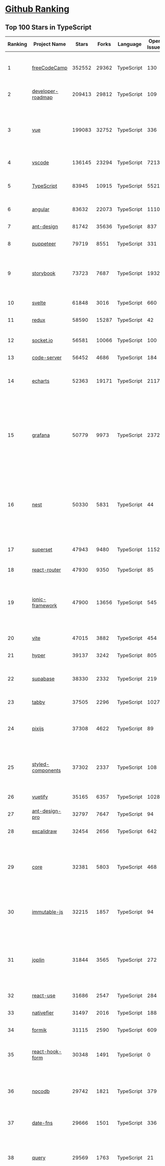[Github Ranking](../README.md)
==========

## Top 100 Stars in TypeScript

| Ranking | Project Name | Stars | Forks | Language | Open Issues | Description | Last Commit |
| ------- | ------------ | ----- | ----- | -------- | ----------- | ----------- | ----------- |
| 1 | [freeCodeCamp](https://github.com/freeCodeCamp/freeCodeCamp) | 352552 | 29362 | TypeScript | 130 | freeCodeCamp.org's open-source codebase and curriculum. Learn to code for free. | 2022-09-04T11:31:43Z |
| 2 | [developer-roadmap](https://github.com/kamranahmedse/developer-roadmap) | 209413 | 29812 | TypeScript | 109 | Roadmap to becoming a developer in 2022 | 2022-09-04T12:02:32Z |
| 3 | [vue](https://github.com/vuejs/vue) | 199083 | 32752 | TypeScript | 336 | 🖖 Vue.js is a progressive, incrementally-adoptable JavaScript framework for building UI on the web. | 2022-09-01T06:31:36Z |
| 4 | [vscode](https://github.com/microsoft/vscode) | 136145 | 23294 | TypeScript | 7213 | Visual Studio Code | 2022-09-04T11:05:21Z |
| 5 | [TypeScript](https://github.com/microsoft/TypeScript) | 83945 | 10915 | TypeScript | 5521 | TypeScript is a superset of JavaScript that compiles to clean JavaScript output. | 2022-09-04T03:51:37Z |
| 6 | [angular](https://github.com/angular/angular) | 83632 | 22073 | TypeScript | 1110 | The modern web developer’s platform | 2022-09-04T11:53:22Z |
| 7 | [ant-design](https://github.com/ant-design/ant-design) | 81742 | 35636 | TypeScript | 837 | An enterprise-class UI design language and React UI library | 2022-09-04T11:41:57Z |
| 8 | [puppeteer](https://github.com/puppeteer/puppeteer) | 79719 | 8551 | TypeScript | 331 | Headless Chrome Node.js API | 2022-09-02T16:47:47Z |
| 9 | [storybook](https://github.com/storybookjs/storybook) | 73723 | 7687 | TypeScript | 1932 | 📓 The UI component explorer. Develop, document, & test React, Vue, Angular, Web Components, Ember, Svelte & more! | 2022-09-04T04:40:04Z |
| 10 | [svelte](https://github.com/sveltejs/svelte) | 61848 | 3016 | TypeScript | 660 | Cybernetically enhanced web apps | 2022-09-04T10:08:46Z |
| 11 | [redux](https://github.com/reduxjs/redux) | 58590 | 15287 | TypeScript | 42 | Predictable state container for JavaScript apps | 2022-09-04T03:08:00Z |
| 12 | [socket.io](https://github.com/socketio/socket.io) | 56581 | 10066 | TypeScript | 100 | Realtime application framework (Node.JS server) | 2022-09-02T22:47:02Z |
| 13 | [code-server](https://github.com/coder/code-server) | 56452 | 4686 | TypeScript | 184 | VS Code in the browser | 2022-09-03T07:22:07Z |
| 14 | [echarts](https://github.com/apache/echarts) | 52363 | 19171 | TypeScript | 2117 | Apache ECharts is a powerful, interactive charting and data visualization library for browser | 2022-09-03T07:53:27Z |
| 15 | [grafana](https://github.com/grafana/grafana) | 50779 | 9973 | TypeScript | 2372 | The open and composable observability and data visualization platform. Visualize metrics, logs, and traces from multiple sources like Prometheus, Loki, Elasticsearch, InfluxDB, Postgres and many more.  | 2022-09-03T19:05:49Z |
| 16 | [nest](https://github.com/nestjs/nest) | 50330 | 5831 | TypeScript | 44 | A progressive Node.js framework for building efficient, scalable, and enterprise-grade server-side applications on top of TypeScript & JavaScript (ES6, ES7, ES8) 🚀 | 2022-09-04T01:55:57Z |
| 17 | [superset](https://github.com/apache/superset) | 47943 | 9480 | TypeScript | 1152 | Apache Superset is a Data Visualization and Data Exploration Platform | 2022-09-04T11:51:40Z |
| 18 | [react-router](https://github.com/remix-run/react-router) | 47930 | 9350 | TypeScript | 85 | Declarative routing for React | 2022-09-03T05:00:00Z |
| 19 | [ionic-framework](https://github.com/ionic-team/ionic-framework) | 47900 | 13656 | TypeScript | 545 | A powerful cross-platform UI toolkit for building native-quality iOS, Android, and Progressive Web Apps with HTML, CSS, and JavaScript. | 2022-09-03T00:14:10Z |
| 20 | [vite](https://github.com/vitejs/vite) | 47015 | 3882 | TypeScript | 454 | Next generation frontend tooling. It's fast! | 2022-09-04T10:37:18Z |
| 21 | [hyper](https://github.com/vercel/hyper) | 39137 | 3242 | TypeScript | 805 | A terminal built on web technologies | 2022-09-01T03:44:18Z |
| 22 | [supabase](https://github.com/supabase/supabase) | 38330 | 2332 | TypeScript | 219 | The open source Firebase alternative. Follow to stay updated about our public Beta. | 2022-09-04T07:50:45Z |
| 23 | [tabby](https://github.com/Eugeny/tabby) | 37505 | 2296 | TypeScript | 1027 | A terminal for a more modern age | 2022-09-02T04:11:43Z |
| 24 | [pixijs](https://github.com/pixijs/pixijs) | 37308 | 4622 | TypeScript | 89 | The HTML5 Creation Engine: Create beautiful digital content with the fastest, most flexible 2D WebGL renderer. | 2022-09-04T11:13:14Z |
| 25 | [styled-components](https://github.com/styled-components/styled-components) | 37302 | 2337 | TypeScript | 108 | Visual primitives for the component age. Use the best bits of ES6 and CSS to style your apps without stress 💅 | 2022-09-02T04:00:57Z |
| 26 | [vuetify](https://github.com/vuetifyjs/vuetify) | 35165 | 6357 | TypeScript | 1028 | 🐉 Material Component Framework for Vue | 2022-09-03T11:36:29Z |
| 27 | [ant-design-pro](https://github.com/ant-design/ant-design-pro) | 32797 | 7647 | TypeScript | 94 | 👨🏻‍💻👩🏻‍💻 Use Ant Design like a Pro! | 2022-09-02T02:23:16Z |
| 28 | [excalidraw](https://github.com/excalidraw/excalidraw) | 32454 | 2656 | TypeScript | 642 | Virtual whiteboard for sketching hand-drawn like diagrams | 2022-09-03T19:41:14Z |
| 29 | [core](https://github.com/vuejs/core) | 32381 | 5803 | TypeScript | 468 | 🖖 Vue.js is a progressive, incrementally-adoptable JavaScript framework for building UI on the web. | 2022-09-04T10:03:47Z |
| 30 | [immutable-js](https://github.com/immutable-js/immutable-js) | 32215 | 1857 | TypeScript | 94 | Immutable persistent data collections for Javascript which increase efficiency and simplicity. | 2022-07-01T17:42:43Z |
| 31 | [joplin](https://github.com/laurent22/joplin) | 31844 | 3565 | TypeScript | 272 | Joplin - an open source note taking and to-do application with synchronisation capabilities for Windows, macOS, Linux, Android and iOS. | 2022-09-03T16:56:03Z |
| 32 | [react-use](https://github.com/streamich/react-use) | 31686 | 2547 | TypeScript | 284 | React Hooks — 👍 | 2022-08-24T14:03:12Z |
| 33 | [nativefier](https://github.com/nativefier/nativefier) | 31497 | 2016 | TypeScript | 188 | Make any web page a desktop application | 2022-08-29T01:04:28Z |
| 34 | [formik](https://github.com/jaredpalmer/formik) | 31115 | 2590 | TypeScript | 609 | Build forms in React, without the tears 😭  | 2022-08-30T08:52:23Z |
| 35 | [react-hook-form](https://github.com/react-hook-form/react-hook-form) | 30348 | 1491 | TypeScript | 0 | 📋 React Hooks for form state management and validation (Web + React Native) | 2022-09-03T23:54:32Z |
| 36 | [nocodb](https://github.com/nocodb/nocodb) | 29742 | 1821 | TypeScript | 379 | 🔥 🔥 🔥 Open Source Airtable Alternative - turns any MySQL, Postgres, SQLite into a Spreadsheet with REST APIs. | 2022-09-04T04:31:48Z |
| 37 | [date-fns](https://github.com/date-fns/date-fns) | 29666 | 1501 | TypeScript | 336 | ⏳ Modern JavaScript date utility library ⌛️ | 2022-09-04T10:46:57Z |
| 38 | [query](https://github.com/TanStack/query) | 29569 | 1763 | TypeScript | 21 | 🤖 Powerful asynchronous state management, server-state utilities and data fetching for TS/JS, React, Solid, Svelte and Vue. | 2022-09-03T08:51:13Z |
| 39 | [typeorm](https://github.com/typeorm/typeorm) | 29219 | 5361 | TypeScript | 1645 | ORM for TypeScript and JavaScript (ES7, ES6, ES5). Supports MySQL, PostgreSQL, MariaDB, SQLite, MS SQL Server, Oracle, SAP Hana, WebSQL databases. Works in NodeJS, Browser, Ionic, Cordova and Electron platforms. | 2022-09-03T17:29:17Z |
| 40 | [chakra-ui](https://github.com/chakra-ui/chakra-ui) | 28498 | 2528 | TypeScript | 66 | ⚡️ Simple, Modular & Accessible UI Components for your React Applications | 2022-09-02T15:29:00Z |
| 41 | [formik](https://github.com/jaredpalmer/formik) | 31115 | 2590 | TypeScript | 609 | Build forms in React, without the tears 😭  | 2022-08-30T08:52:23Z |
| 42 | [react-hook-form](https://github.com/react-hook-form/react-hook-form) | 30348 | 1491 | TypeScript | 0 | 📋 React Hooks for form state management and validation (Web + React Native) | 2022-09-03T23:54:32Z |
| 43 | [nocodb](https://github.com/nocodb/nocodb) | 29742 | 1821 | TypeScript | 379 | 🔥 🔥 🔥 Open Source Airtable Alternative - turns any MySQL, Postgres, SQLite into a Spreadsheet with REST APIs. | 2022-09-04T04:31:48Z |
| 44 | [date-fns](https://github.com/date-fns/date-fns) | 29666 | 1501 | TypeScript | 336 | ⏳ Modern JavaScript date utility library ⌛️ | 2022-09-04T10:46:57Z |
| 45 | [query](https://github.com/TanStack/query) | 29569 | 1763 | TypeScript | 21 | 🤖 Powerful asynchronous state management, server-state utilities and data fetching for TS/JS, React, Solid, Svelte and Vue. | 2022-09-03T08:51:13Z |
| 46 | [typeorm](https://github.com/typeorm/typeorm) | 29219 | 5361 | TypeScript | 1645 | ORM for TypeScript and JavaScript (ES7, ES6, ES5). Supports MySQL, PostgreSQL, MariaDB, SQLite, MS SQL Server, Oracle, SAP Hana, WebSQL databases. Works in NodeJS, Browser, Ionic, Cordova and Electron platforms. | 2022-09-03T17:29:17Z |
| 47 | [chakra-ui](https://github.com/chakra-ui/chakra-ui) | 28498 | 2528 | TypeScript | 66 | ⚡️ Simple, Modular & Accessible UI Components for your React Applications | 2022-09-02T15:29:00Z |
| 48 | [graphql-engine](https://github.com/hasura/graphql-engine) | 27854 | 2400 | TypeScript | 1764 | Blazing fast, instant realtime GraphQL APIs on your DB with fine grained access control, also trigger webhooks on database events. | 2022-09-04T08:40:28Z |
| 49 | [rxjs](https://github.com/ReactiveX/rxjs) | 27632 | 2848 | TypeScript | 204 | A reactive programming library for JavaScript | 2022-09-03T03:14:51Z |
| 50 | [postcss](https://github.com/postcss/postcss) | 26656 | 1532 | TypeScript | 12 | Transforming styles with JS plugins | 2022-09-03T07:49:12Z |
| 51 | [html2canvas](https://github.com/niklasvh/html2canvas) | 26618 | 4466 | TypeScript | 767 | Screenshots with JavaScript | 2022-08-26T01:38:32Z |
| 52 | [mobx](https://github.com/mobxjs/mobx) | 25640 | 1707 | TypeScript | 13 | Simple, scalable state management. | 2022-08-17T15:50:31Z |
| 53 | [angular-cli](https://github.com/angular/angular-cli) | 25599 | 12131 | TypeScript | 208 | CLI tool for Angular | 2022-09-04T07:05:40Z |
| 54 | [cheerio](https://github.com/cheeriojs/cheerio) | 25420 | 1568 | TypeScript | 13 | Fast, flexible, and lean implementation of core jQuery designed specifically for the server. | 2022-09-02T20:20:49Z |
| 55 | [prisma](https://github.com/prisma/prisma) | 25313 | 906 | TypeScript | 2203 | Next-generation ORM for Node.js & TypeScript \| PostgreSQL, MySQL, MariaDB, SQL Server, SQLite, MongoDB and CockroachDB | 2022-09-03T13:52:38Z |
| 56 | [slate](https://github.com/ianstormtaylor/slate) | 25279 | 2860 | TypeScript | 516 | A completely customizable framework for building rich text editors. (Currently in beta.) | 2022-09-01T10:57:34Z |
| 57 | [react-select](https://github.com/JedWatson/react-select) | 25071 | 3948 | TypeScript | 205 | The Select Component for React.js | 2022-08-28T21:48:08Z |
| 58 | [n8n](https://github.com/n8n-io/n8n) | 24423 | 2905 | TypeScript | 116 | Free and source-available fair-code licensed workflow automation tool. Easily automate tasks across different services. | 2022-09-03T18:02:47Z |
| 59 | [react-spring](https://github.com/pmndrs/react-spring) | 23942 | 1036 | TypeScript | 63 | ✌️ A spring physics based React animation library | 2022-09-04T11:44:29Z |
| 60 | [ngx-admin](https://github.com/akveo/ngx-admin) | 23876 | 7630 | TypeScript | 391 | Customizable admin dashboard template based on Angular 10+ | 2022-08-12T20:56:10Z |
| 61 | [devtools](https://github.com/vuejs/devtools) | 22862 | 3909 | TypeScript | 396 | ⚙️ Browser devtools extension for debugging Vue.js applications. | 2022-08-30T21:42:46Z |
| 62 | [react-native-elements](https://github.com/react-native-elements/react-native-elements) | 22745 | 4450 | TypeScript | 37 | Cross-Platform React Native UI Toolkit | 2022-08-26T04:34:37Z |
| 63 | [floating-ui](https://github.com/floating-ui/floating-ui) | 22722 | 1395 | TypeScript | 20 | A low-level toolkit to create floating elements. Tooltips, popovers, dropdowns, and more | 2022-08-30T06:22:55Z |
| 64 | [slidev](https://github.com/slidevjs/slidev) | 22380 | 848 | TypeScript | 104 | Presentation Slides for Developers | 2022-09-03T22:11:33Z |
| 65 | [react-redux](https://github.com/reduxjs/react-redux) | 22340 | 3271 | TypeScript | 14 | Official React bindings for Redux | 2022-09-02T14:24:28Z |
| 66 | [solid](https://github.com/solidjs/solid) | 21813 | 557 | TypeScript | 11 | A declarative, efficient, and flexible JavaScript library for building user interfaces. | 2022-09-04T08:43:05Z |
| 67 | [NativeScript](https://github.com/NativeScript/NativeScript) | 21545 | 1584 | TypeScript | 905 | ⚡ Empowering JavaScript with native platform APIs. ✨ Best of all worlds (TypeScript, Swift, Objective C, Kotlin, Java). Use what you love ❤️ Angular, Capacitor, Ionic, React, Svelte, Vue and you name it compatible. | 2022-09-02T11:28:18Z |
| 68 | [react-starter-kit](https://github.com/kriasoft/react-starter-kit) | 21462 | 4129 | TypeScript | 2 | The web's most popular Jamstack front-end template (boilerplate) for building web applications with React | 2022-08-27T12:46:51Z |
| 69 | [github1s](https://github.com/conwnet/github1s) | 21192 | 734 | TypeScript | 53 | One second to read GitHub code with VS Code. | 2022-09-02T11:24:46Z |
| 70 | [zustand](https://github.com/pmndrs/zustand) | 21181 | 617 | TypeScript | 23 | 🐻 Bear necessities for state management in React | 2022-09-04T04:06:06Z |
| 71 | [xstate](https://github.com/statelyai/xstate) | 21165 | 998 | TypeScript | 157 | State machines and statecharts for the modern web. | 2022-09-04T03:03:48Z |
| 72 | [react-bootstrap](https://github.com/react-bootstrap/react-bootstrap) | 21047 | 3396 | TypeScript | 139 | Bootstrap components built with React | 2022-08-30T22:24:09Z |
| 73 | [coc.nvim](https://github.com/neoclide/coc.nvim) | 20994 | 855 | TypeScript | 14 | Nodejs extension host for vim & neovim, load extensions like VSCode and host language servers. | 2022-09-04T05:02:18Z |
| 74 | [appsmith](https://github.com/appsmithorg/appsmith) | 20834 | 1749 | TypeScript | 2448 | Low code project to build admin panels, internal tools, and dashboards. Integrates with 15+ databases and any API. | 2022-09-04T11:58:06Z |
| 75 | [homebridge](https://github.com/homebridge/homebridge) | 20616 | 1919 | TypeScript | 18 | HomeKit support for the impatient. | 2022-07-16T07:24:53Z |
| 76 | [react-admin](https://github.com/marmelab/react-admin) | 20463 | 4525 | TypeScript | 95 | A frontend Framework for building B2B applications running in the browser on top of REST/GraphQL APIs, using ES6, React and Material Design | 2022-09-02T16:27:46Z |
| 77 | [notable](https://github.com/notable/notable) | 20232 | 1023 | TypeScript | 640 | The Markdown-based note-taking app that doesn't suck. | 2021-12-05T21:43:20Z |
| 78 | [vant](https://github.com/vant-ui/vant) | 20126 | 9361 | TypeScript | 27 | Lightweight Mobile UI Components built on Vue | 2022-09-04T06:52:42Z |
| 79 | [electron-react-boilerplate](https://github.com/electron-react-boilerplate/electron-react-boilerplate) | 20107 | 3398 | TypeScript | 46 | A Foundation for Scalable Cross-Platform Apps | 2022-09-03T10:48:33Z |
| 80 | [editor.js](https://github.com/codex-team/editor.js) | 20048 | 1574 | TypeScript | 383 | A block-styled editor with clean JSON output | 2022-09-01T17:04:08Z |
| 81 | [appsmith](https://github.com/appsmithorg/appsmith) | 20834 | 1749 | TypeScript | 2448 | Low code project to build admin panels, internal tools, and dashboards. Integrates with 15+ databases and any API. | 2022-09-04T11:58:06Z |
| 82 | [homebridge](https://github.com/homebridge/homebridge) | 20616 | 1919 | TypeScript | 18 | HomeKit support for the impatient. | 2022-07-16T07:24:53Z |
| 83 | [react-admin](https://github.com/marmelab/react-admin) | 20463 | 4525 | TypeScript | 95 | A frontend Framework for building B2B applications running in the browser on top of REST/GraphQL APIs, using ES6, React and Material Design | 2022-09-02T16:27:46Z |
| 84 | [notable](https://github.com/notable/notable) | 20232 | 1023 | TypeScript | 640 | The Markdown-based note-taking app that doesn't suck. | 2021-12-05T21:43:20Z |
| 85 | [vant](https://github.com/vant-ui/vant) | 20126 | 9361 | TypeScript | 27 | Lightweight Mobile UI Components built on Vue | 2022-09-04T06:52:42Z |
| 86 | [electron-react-boilerplate](https://github.com/electron-react-boilerplate/electron-react-boilerplate) | 20107 | 3398 | TypeScript | 46 | A Foundation for Scalable Cross-Platform Apps | 2022-09-03T10:48:33Z |
| 87 | [editor.js](https://github.com/codex-team/editor.js) | 20048 | 1574 | TypeScript | 383 | A block-styled editor with clean JSON output | 2022-09-01T17:04:08Z |
| 88 | [autocomplete](https://github.com/withfig/autocomplete) | 19861 | 4652 | TypeScript | 150 | Fig adds autocomplete to your terminal. | 2022-09-03T00:57:53Z |
| 89 | [windows95](https://github.com/felixrieseberg/windows95) | 19660 | 1179 | TypeScript | 118 | 💩🚀 Windows 95 in Electron. Runs on macOS, Linux, and Windows. | 2022-06-26T22:23:38Z |
| 90 | [upterm](https://github.com/railsware/upterm) | 19393 | 658 | TypeScript | 219 | A terminal emulator for the 21st century. | 2019-05-20T17:42:14Z |
| 91 | [lens](https://github.com/lensapp/lens) | 19385 | 1057 | TypeScript | 803 | Lens - The way the world runs Kubernetes | 2022-09-02T21:10:39Z |
| 92 | [react-three-fiber](https://github.com/pmndrs/react-three-fiber) | 19339 | 1089 | TypeScript | 18 | 🇨🇭 A React renderer for Three.js | 2022-09-03T09:30:42Z |
| 93 | [blueprint](https://github.com/palantir/blueprint) | 19247 | 2049 | TypeScript | 645 | A React-based UI toolkit for the web | 2022-09-03T14:45:07Z |
| 94 | [pnpm](https://github.com/pnpm/pnpm) | 19237 | 559 | TypeScript | 800 | Fast, disk space efficient package manager -- 快速的，节省磁盘空间的包管理工具 | 2022-09-04T09:54:09Z |
| 95 | [table](https://github.com/TanStack/table) | 19119 | 2550 | TypeScript | 26 | 🤖 Headless UI for building powerful tables & datagrids for TS/JS -  React-Table, Vue-Table, Solid-Table, Svelte-Table | 2022-09-02T18:19:33Z |
| 96 | [ink](https://github.com/vadimdemedes/ink) | 19052 | 515 | TypeScript | 68 | 🌈 React for interactive command-line apps | 2022-07-24T18:52:46Z |
| 97 | [remix](https://github.com/remix-run/remix) | 19048 | 1525 | TypeScript | 175 | Build Better Websites. Create modern, resilient user experiences with web fundamentals. | 2022-09-04T10:00:40Z |
| 98 | [graphql-js](https://github.com/graphql/graphql-js) | 19012 | 2024 | TypeScript | 129 | A reference implementation of GraphQL for JavaScript | 2022-09-02T20:15:25Z |
| 99 | [astro](https://github.com/withastro/astro) | 18826 | 872 | TypeScript | 131 | Build faster websites with Astro's next-gen island architecture 🏝✨ | 2022-09-04T12:02:18Z |
| 100 | [recharts](https://github.com/recharts/recharts) | 18783 | 1406 | TypeScript | 409 | Redefined chart library built with React and D3 | 2022-09-01T06:10:12Z |

